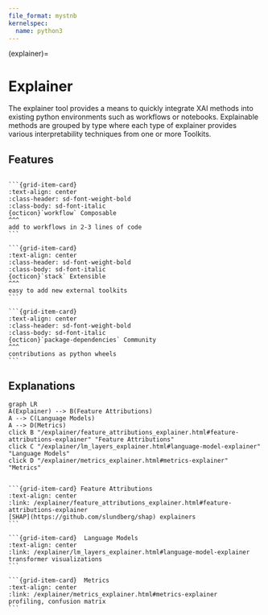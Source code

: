 ```yaml
---
file_format: mystnb
kernelspec:
  name: python3
---
```

(explainer)=
# Explainer

The explainer tool provides a means to quickly integrate XAI methods into existing python environments such as workflows or notebooks.
Explainable methods are grouped by type where each type of explainer provides various interpretability techniques from one or more Toolkits.

## Features

````{grid} 3

```{grid-item-card}
:text-align: center
:class-header: sd-font-weight-bold
:class-body: sd-font-italic
{octicon}`workflow` Composable
^^^
add to workflows in 2-3 lines of code
```

```{grid-item-card}
:text-align: center
:class-header: sd-font-weight-bold
:class-body: sd-font-italic
{octicon}`stack` Extensible
^^^
easy to add new external toolkits
```

```{grid-item-card}
:text-align: center
:class-header: sd-font-weight-bold
:class-body: sd-font-italic
{octicon}`package-dependencies` Community
^^^
contributions as python wheels
```

````


## Explanations

```{mermaid}
graph LR
A(Explainer) --> B(Feature Attributions)
A --> C(Language Models)
A --> D(Metrics)
click B "/explainer/feature_attributions_explainer.html#feature-attributions-explainer" "Feature Attributions"
click C "/explainer/lm_layers_explainer.html#language-model-explainer" "Language Models"
click D "/explainer/metrics_explainer.html#metrics-explainer" "Metrics"
```

````{grid} 3

```{grid-item-card} Feature Attributions
:text-align: center
:link: /explainer/feature_attributions_explainer.html#feature-attributions-explainer
[SHAP](https://github.com/slundberg/shap) explainers
```

```{grid-item-card}  Language Models
:text-align: center
:link: /explainer/lm_layers_explainer.html#language-model-explainer
transformer visualizations
```

```{grid-item-card}  Metrics
:text-align: center
:link: /explainer/metrics_explainer.html#metrics-explainer
profiling, confusion matrix
```

````
